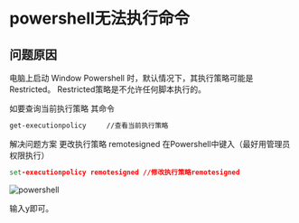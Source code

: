 # powershell无法执行命令

## 问题原因

电脑上启动 Window Powershell 时，默认情况下，其执行策略可能是Restricted。
Restricted策略是不允许任何脚本执行的。

如要查询当前执行策略 其命令

```cmd
get-executionpolicy     //查看当前执行策略
```

解决问题方案
更改执行策略 remotesigned
在Powershell中键入（最好用管理员权限执行）

```cmd
set-executionpolicy remotesigned //修改执行策略remotesigned  
```

![powershell](https://gitee.com/ye-yunwen/images/raw/master/powershell.png)

输入y即可。
